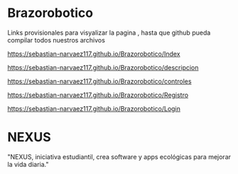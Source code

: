 # Brazorobotico
Links provisionales para visyalizar la pagina , hasta que github pueda compilar todos nuestros archivos

https://sebastian-narvaez117.github.io/Brazorobotico/Index

https://sebastian-narvaez117.github.io/Brazorobotico/descripcion

https://sebastian-narvaez117.github.io/Brazorobotico/controles

https://sebastian-narvaez117.github.io/Brazorobotico/Registro

https://sebastian-narvaez117.github.io/Brazorobotico/Login

# NEXUS
 "NEXUS, iniciativa estudiantil, crea software y apps ecológicas para mejorar la vida diaria."
